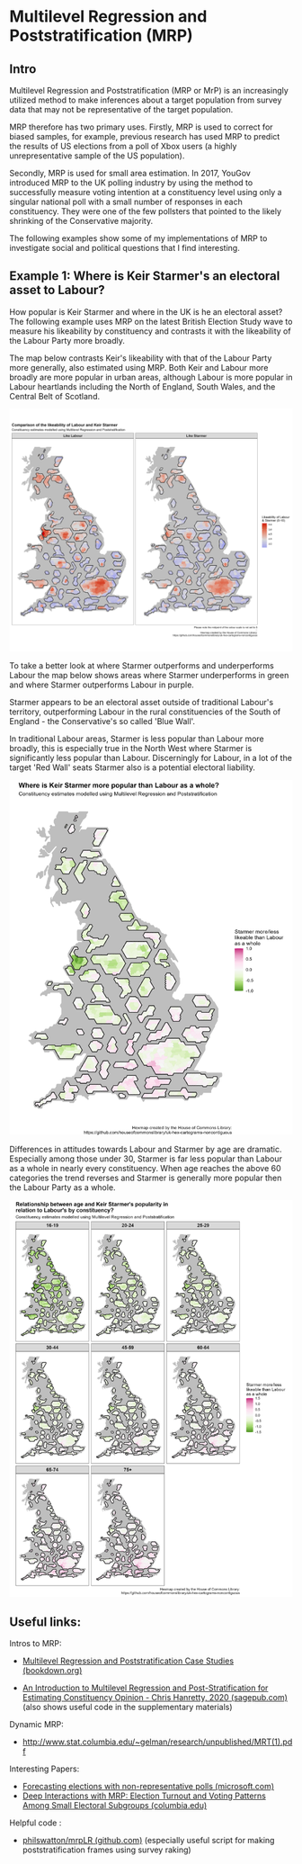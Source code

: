 # Multilevel Regression and Poststratification (MRP)

## Intro

Multilevel Regression and Poststratification (MRP or MrP) is an increasingly utilized method to make inferences about a target population from survey data that may not be representative of the target population.

MRP therefore has two primary uses. Firstly, MRP is used to correct for biased samples, for example, previous research has used MRP to predict the results of US elections from a poll of Xbox users (a highly unrepresentative sample of the US population).

Secondly, MRP is used for small area estimation. In 2017, YouGov introduced MRP to the UK polling industry by using the method to successfully measure voting intention at a constituency level using only a singular national poll with a small number of responses in each constituency. They were one of the few pollsters that pointed to the likely shrinking of the Conservative majority.

The following examples show some of my implementations of MRP to investigate social and political questions that I find interesting.

## Example 1: Where is Keir Starmer's an electoral asset to Labour?

How popular is Keir Starmer and where in the UK is he an electoral asset? The following example uses MRP on the latest British Election Study wave to measure his likeability by constituency and contrasts it with the likeability of the Labour Party more broadly.

The map below contrasts Keir's likeability with that of the Labour Party more generally, also estimated using MRP. Both Keir and Labour more broadly are more popular in urban areas, although Labour is more popular in Labour heartlands including the North of England, South Wales, and the Central Belt of Scotland.

<img src="starmer_likeability_mrp/Labour_Starmer_Likeability_Comparison.png" width="702"/>

To take a better look at where Starmer outperforms and underperforms Labour the map below shows areas where Starmer underperforms in green and where Starmer outperforms Labour in purple.

Starmer appears to be an electoral asset outside of traditional Labour's territory, outperforming Labour in the rural constituencies of the South of England - the Conservative's so called 'Blue Wall'.

In traditional Labour areas, Starmer is less popular than Labour more broadly, this is especially true in the North West where Starmer is significantly less popular than Labour. Discerningly for Labour, in a lot of the target 'Red Wall' seats Starmer also is a potential electoral liability.

<img src="starmer_likeability_mrp/Labour_Starmer_Net_Likeability.png" width="551"/>

Differences in attitudes towards Labour and Starmer by age are dramatic. Especially among those under 30, Starmer is far less popular than Labour as a whole in nearly every constituency. When age reaches the above 60 categories the trend reverses and Starmer is generally more popular then the Labour Party as a whole.

![](starmer_likeability_mrp/Labour_Starmer_Net_Likeability_By_Age.png)

## Useful links:

Intros to MRP:

-   [Multilevel Regression and Poststratification Case Studies (bookdown.org)](https://bookdown.org/jl5522/MRP-case-studies/)

-   [An Introduction to Multilevel Regression and Post-Stratification for Estimating Constituency Opinion - Chris Hanretty, 2020 (sagepub.com)](https://journals.sagepub.com/doi/10.1177/1478929919864773) (also shows useful code in the supplementary materials)

Dynamic MRP:

-   <http://www.stat.columbia.edu/~gelman/research/unpublished/MRT(1).pdf>

Interesting Papers:

-   [Forecasting elections with non-representative polls (microsoft.com)](https://www.microsoft.com/en-us/research/wp-content/uploads/2016/04/forecasting-with-nonrepresentative-polls.pdf)
-   [Deep Interactions with MRP: Election Turnout and Voting Patterns Among Small Electoral Subgroups (columbia.edu)](http://www.stat.columbia.edu/~gelman/research/published/misterp.pdf)

Helpful code :

-   [philswatton/mrpLR (github.com)](https://github.com/philswatton/mrpLR) (especially useful script for making poststratification frames using survey raking)
